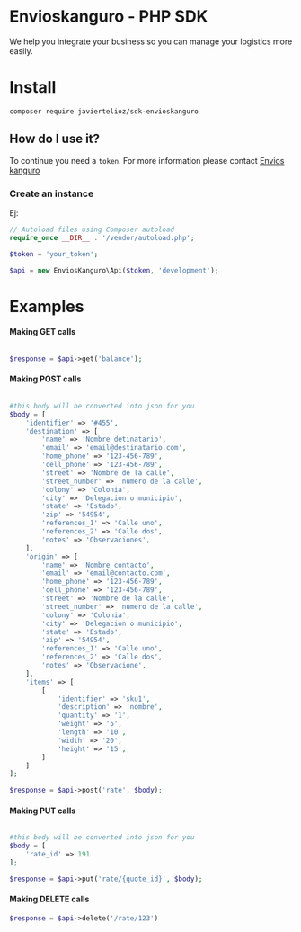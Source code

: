 # Envioskanguro - PHP SDK
We help you integrate your business so you can manage your logistics more easily.


# Install
```shell
composer require javiertelioz/sdk-envioskanguro

```

## How do I use it?
To continue you need a ```token```. For more information please contact [Envios kanguro](https://envioskanguro.com/)

### Create an instance
Ej:

```php
// Autoload files using Composer autoload
require_once __DIR__ . '/vendor/autoload.php'; 

$token = 'your_token';

$api = new EnviosKanguro\Api($token, 'development');

```

# Examples

#### Making GET calls

```php

$response = $api->get('balance');

```

#### Making POST calls

```php

#this body will be converted into json for you
$body = [
    'identifier' => '#455',
    'destination' => [
        'name' => 'Nombre detinatario',
        'email' => 'email@destinatario.com',
        'home_phone' => '123-456-789',
        'cell_phone' => '123-456-789',
        'street' => 'Nombre de la calle',
        'street_number' => 'numero de la calle',
        'colony' => 'Colonia',
        'city' => 'Delegacion o municipio',
        'state' => 'Estado',
        'zip' => '54954',
        'references_1' => 'Calle uno',
        'references_2' => 'Calle dos',
        'notes' => 'Observaciones',
    ],
    'origin' => [
        'name' => 'Nombre contacto',
        'email' => 'email@contacto.com',
        'home_phone' => '123-456-789',
        'cell_phone' => '123-456-789',
        'street' => 'Nombre de la calle',
        'street_number' => 'numero de la calle',
        'colony' => 'Colonia',
        'city' => 'Delegacion o municipio',
        'state' => 'Estado',
        'zip' => '54954',
        'references_1' => 'Calle uno',
        'references_2' => 'Calle dos',
        'notes' => 'Observacione',
    ],
    'items' => [
        [
            'identifier' => 'sku1',
            'description' => 'nombre',
            'quantity' => '1',
            'weight' => '5',
            'length' => '10',
            'width' => '20',
            'height' => '15',
        ]
    ]
];

$response = $api->post('rate', $body);

```

#### Making PUT calls

```php

#this body will be converted into json for you
$body = [ 
    'rate_id' => 191
];

$response = $api->put('rate/{quote_id}', $body);
```

#### Making DELETE calls
```php
$response = $api->delete('/rate/123')
```
